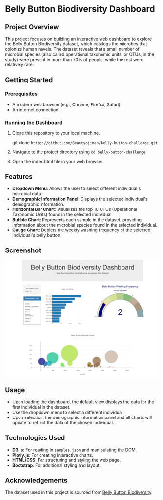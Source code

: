 # Belly Button Biodiversity Dashboard

## Project Overview

This project focuses on building an interactive web dashboard to explore the Belly Button Biodiversity dataset, which catalogs the microbes that colonize human navels. The dataset reveals that a small number of microbial species (also called operational taxonomic units, or OTUs, in the study) were present in more than 70% of people, while the rest were relatively rare.

## Getting Started

### Prerequisites

- A modern web browser (e.g., Chrome, Firefox, Safari).
- An internet connection.

### Running the Dashboard

1. Clone this repository to your local machine.
   
   git clone `https://github.com/Beautyojimah/belly-button-challenge.git`

2. Navigate to the project directory using `cd belly-button-challenge`
3. Open the index.html file in your web browser.

## Features

- **Dropdown Menu**: Allows the user to select different individual's microbial data.
- **Demographic Information Panel**: Displays the selected individual's demographic information.
- **Horizontal Bar Chart**: Visualizes the top 10 OTUs (Operational Taxonomic Units) found in the selected individual.
- **Bubble Chart**: Represents each sample in the dataset, providing information about the microbial species found in the selected individual.
- **Gauge Chart**: Depicts the weekly washing frequency of the selected individual's belly button.

## Screenshot

![Dashboard Screenshot](./dashboard_screenshot/Belly_Button_Biodiversity_Dashboard_screenshot.png)

## Usage
- Upon loading the dashboard, the default view displays the data for the first individual in the dataset.
- Use the dropdown menu to select a different individual.
- Upon selection, the demographic information panel and all charts will update to reflect the data of the chosen individual.

## Technologies Used

- **D3.js**: For reading in `samples.json` and manipulating the DOM.
- **Plotly.js**: For creating interactive charts.
- **HTML/CSS**: For structuring and styling the web page.
- **Bootstrap**: For additional styling and layout.

## Acknowledgements
The dataset used in this project is sourced from [Belly Button Biodiversity](http://robdunnlab.com/projects/belly-button-biodiversity/).



